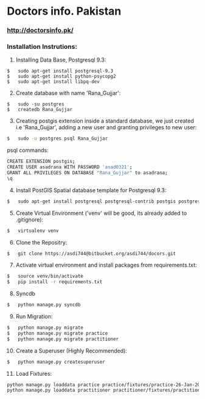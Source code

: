 # Doctors info. Pakistan
### http://doctorsinfo.pk/
### Installation Instrutions:

1. Installing Data Base, Postgresql 9.3:
```
$   sudo apt-get install postgresql-9.3
$   sudo apt-get install python-psycopg2
$   sudo apt-get install libpq-dev
```

2. Create database with name 'Rana_Gujjar':
```
$	sudo -su postgres
$	createdb Rana_Gujjar
```
3. Creating postgis extension inside a standard database, we just created i.e 'Rana_Gujjar', adding a new user and granting privileges to new user:
```sh
$	sudo -u postgres psql Rana_Gujjar
```
psql commands:
```sh
CREATE EXTENSION postgis;
CREATE USER asadrana WITH PASSWORD 'asad0321';
GRANT ALL PRIVILEGES ON DATABASE "Rana_Gujjar" to asadrana;
\q
```

4. Install PostGIS Spatial database template for Postgresql 9.3:
```sh
$	sudo apt-get install postgresql postgresql-contrib postgis postgresql-9.3-postgis-2.1
```
5. Create Virtual Environment ('venv' will be good, its already added to .gitignore):
```sh
$	virtualenv venv
```
6. Clone the Repositry:
```sh
$	git clone https://asdi744@bitbucket.org/asdi744/docors.git
```
7. Activate virtual environment and install packages from requirements.txt:
```sh
$	source venv/bin/activate
$	pip install -r requirements.txt
```
8. Syncdb
```sh
$	python manage.py syncdb
```
9. Run Migration:
```sh
$	python manage.py migrate
$	python manage.py migrate practice
$	python manage.py migrate practitioner
```
10. Create a Superuser (Highly Recommended):
```sh
$	python manage.py createsuperuser
```
11. Load Fixtures:
```sh
python manage.py loaddata practice practice/fixtures/practice-26-Jan-2015.json
python manage.py loaddata practitioner practitioner/fixtures/practitioner-26-Jan-2015.json
```